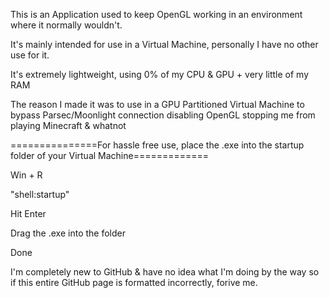 This is an Application used to keep OpenGL working in an environment where it normally wouldn't.

It's mainly intended for use in a Virtual Machine, personally I have no other use for it.

It's extremely lightweight, using 0% of my CPU & GPU + very little of my RAM

The reason I made it was to use in a GPU Partitioned Virtual Machine to bypass Parsec/Moonlight connection disabling OpenGL stopping me from playing Minecraft & whatnot

===============For hassle free use, place the .exe into the startup folder of your Virtual Machine=============

Win + R

"shell:startup"

Hit Enter

Drag the .exe into the folder

Done

I'm completely new to GitHub & have no idea what I'm doing by the way so if this entire GitHub page is formatted incorrectly, forive me.
